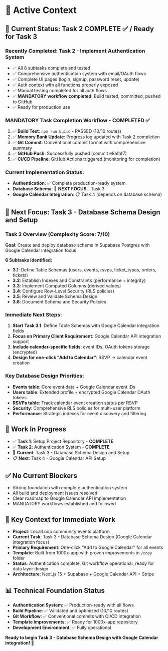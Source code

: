 # 🚧 Active Context

## 🔄 Current Status: Task 2 COMPLETE ✅ / Ready for Task 3

### **Recently Completed: Task 2 - Implement Authentication System**
- ✅ All 8 subtasks complete and tested
- ✅ Comprehensive authentication system with email/OAuth flows
- ✅ Complete UI pages (login, signup, password reset, update)
- ✅ Auth context with all functions properly exposed
- ✅ Manual testing completed for all auth flows
- ✅ **MANDATORY workflow completed**: Build tested, committed, pushed to GitHub
- ✅ Ready for production use

### **MANDATORY Task Completion Workflow - COMPLETED ✅**
1. ✅ **Build Test**: `npm run build` - PASSED (10/10 routes)
2. ✅ **Memory Bank Update**: Progress log updated with Task 2 completion
3. ✅ **Git Commit**: Conventional commit format with comprehensive summary
4. ✅ **GitHub Push**: Successfully pushed (commit e8afaf7)
5. ✅ **CI/CD Pipeline**: GitHub Actions triggered (monitoring for completion)

### **Current Implementation Status:**
- **Authentication**: ✅ Complete production-ready system
- **Database Schema**: 🔄 **NEXT FOCUS** - Task 3
- **Google Calendar Integration**: 📋 Task 4 (depends on database schema)

## 🎯 **Next Focus: Task 3 - Database Schema Design and Setup**

### **Task 3 Overview (Complexity Score: 7/10)**
**Goal**: Create and deploy database schema in Supabase Postgres with Google Calendar integration focus

**6 Subtasks Identified:**
- **3.1**: Define Table Schemas (users, events, rsvps, ticket_types, orders, tickets)
- **3.2**: Establish Indexes and Constraints (performance + integrity)
- **3.3**: Implement Computed Columns (derived values)
- **3.4**: Configure Row-Level Security (RLS policies)
- **3.5**: Review and Validate Schema Design
- **3.6**: Document Schema and Security Policies

### **Immediate Next Steps:**
1. **Start Task 3.1**: Define Table Schemas with Google Calendar integration fields
2. **Focus on Primary Client Requirement**: Google Calendar API integration support
3. **Include calendar-specific fields**: event IDs, OAuth tokens storage (encrypted)
4. **Design for one-click "Add to Calendar"**: RSVP → calendar event creation

### **Key Database Design Priorities:**
- **Events table**: Core event data + Google Calendar event IDs
- **Users table**: Extended profile + encrypted Google Calendar OAuth tokens
- **RSVPs table**: Track calendar event creation status per RSVP
- **Security**: Comprehensive RLS policies for multi-user platform
- **Performance**: Strategic indexes for event discovery and filtering

## 🧱 Work In Progress
- ✅ **Task 1**: Setup Project Repository - **COMPLETE**
- ✅ **Task 2**: Authentication System - **COMPLETE** 
- 🔄 **Current**: Task 3 - Database Schema Design and Setup
- 📋 **Next**: Task 4 - Google Calendar API Setup

## ✅ **No Current Blockers**
- Strong foundation with complete authentication system
- All build and deployment issues resolved
- Clear roadmap to Google Calendar API implementation
- MANDATORY workflows established and followed

## 🚀 **Key Context for Immediate Work**
- **Project**: LocalLoop community events platform  
- **Current Task**: Task 3 - Database Schema Design (Google Calendar integration focus)
- **Primary Requirement**: One-click "Add to Google Calendar" for all events
- **Template**: Built from 1000x-app with proven improvements in `/copy` folder
- **Status**: Authentication complete, Git workflow operational, ready for data layer design
- **Architecture**: Next.js 15 + Supabase + Google Calendar API + Stripe

## 📊 **Technical Foundation Status**
- **Authentication System**: ✅ Production-ready with all flows
- **Build Pipeline**: ✅ Validated and optimized (10/10 routes)
- **Git Workflow**: ✅ Conventional commits with CI/CD integration
- **Template Improvements**: ✅ Ready for 1000x-app repository
- **Development Environment**: ✅ Fully operational

**Ready to begin Task 3 - Database Schema Design with Google Calendar integration! 🚀**
